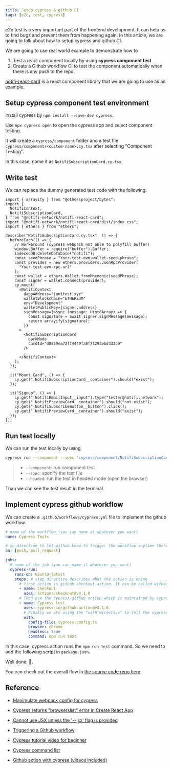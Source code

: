 ```yaml
---
title: Setup cypress & github CI
tags: [e2e, test, cypress]
---
```


e2e test is a very important part of the frontend development. It can help us to find bugs and prevent them from happening again. In this article, we are going to talk about how to setup cypress and github CI.

We are going to use real world example to demonstrate how to

1. Test a react component locally by using **cypress component test**
2. Create a Github workflow CI to test the component automatically when there is any push to the repo.

[notifi-react-card](https://www.npmjs.com/package/@notifi-network/notifi-react-card?activeTab=readme) is a react component library that we are going to use as an example.

## Setup cypress component test environment

Install cypress by `npm install --save-dev cypress`.

Use `npx cypress open` to open the cypress app and select component testing.

It will create a `cypress/component` folder and a test file `cypress/component/<custom-name>.cy.tsx` after selecting "Component Testing".

In this case, name it as `NotifiSubscriptionCard.cy.tsx`.

## Write test

We can replace the dummy generated test code with the following.

```tsx title="./cypress/component/NotifiSubscriptionCard.cy.tsx"
import { arrayify } from "@ethersproject/bytes";
import {
  NotifiContext,
  NotifiSubscriptionCard,
} from "@notifi-network/notifi-react-card";
import "@notifi-network/notifi-react-card/dist/index.css";
import { ethers } from "ethers";

describe("NotifiSubscriptionCard.cy.tsx", () => {
  beforeEach(() => {
    // Workaround (cypress webpack not able to polyfill buffer)
    window.Buffer = require("buffer").Buffer;
    indexedDB.deleteDatabase("notifi");
    const seedPhrase = "Your-test-evm-wallet-seed-phrase";
    const provider = new ethers.providers.JsonRpcProvider(
      "Your-test-evm-rpc-url"
    );
    const wallet = ethers.Wallet.fromMnemonic(seedPhrase);
    const signer = wallet.connect(provider);
    cy.mount(
      <NotifiContext
        dappAddress="junitest.xyz"
        walletBlockchain="ETHEREUM"
        env="Development"
        walletPublicKey={signer.address}
        signMessage={async (message: Uint8Array) => {
          const signature = await signer.signMessage(message);
          return arrayify(signature);
        }}
      >
        <NotifiSubscriptionCard
          darkMode
          cardId="d8859ea72ff4449fa8f7f293ebd333c9"
        />
        ,
      </NotifiContext>
    );
  });

  it("Mount Card", () => {
    cy.get(".NotifiSubscriptionCard__container").should("exist");
  });

  it("Signup", () => {
    cy.get(".NotifiEmailInput__input").type("tester@notifi.network");
    cy.get(".NotifiPreviewCard__container").should("not.exist");
    cy.get(".NotifiSubscribeButton__button").click();
    cy.get(".NotifiPreviewCard__container").should("exist");
  });
});
```

## Run test locally

We can run the test locally by using

```bash
cypress run --component --spec 'cypress/component/NotifiSubscriptionCard.cy.tsx' --headed
```

> - `--component`: run component test
> - `--spec`: specify the test file
> - `--headed`: run the test in headed mode (open the browser)

Than we can see the test result in the terminal.

## Implement cypress github workflow

We can create a `.github/workflows/cypress.yml` file to implement the github workflow.

```yml title=".github/workflows/cypress.yml"
# name of the workflow (you can name it whatever you want)
name: Cypress Tests

# on directive to let github know to trigger the workflow anytime there is a push to the repo. more detail see: https://docs.github.com/en/actions/using-workflows/triggering-a-workflow#using-event-activity-types
on: [push, pull_request]

jobs:
  # name of the job (you can name it whatever you want)
  cypress-run:
    runs-on: ubuntu-latest
    steps: # step directive describes what the action is doing
      # first action is github checkout action. It can be called without any git config. This action checks out our repo and pulls out to the pipeline so that our workflow can access it.
      - name: Checkout
        uses: actions/checkout@v4.1.0
      # Then use the cypress github action which is maintained by cypress team. This will install all the dependencies and run the test.
      - name: Cypress test
        uses: cypress-io/github-action@v4.1.0
        # Finally we are using the "with directive" to tell the cypress action to start our build and run the npm scripts
        with:
          config-file: cypress.config.ts
          browser: chrome
          headless: true
          command: npm run test
```

In this case, cypress action runs the `npm run test` command. So we need to add the following script in `package.json`.

Well done. 🎉.

You can check out the overall flow in [the source code repo here](https://github.com/eric-notifi/notifi-react-example-metamask)

## Reference

- [Manimulate webpack config for cypress](https://docs.cypress.io/api/plugins/preprocessors-api)

- [Cypress returns "browserslist" error in Create React App](https://stackoverflow.com/questions/72047299/cypress-returns-browserslist-error-in-create-react-app)

- [Cannot use JSX unless the '--jsx' flag is provided](https://stackoverflow.com/questions/50432556/cannot-use-jsx-unless-the-jsx-flag-is-provided)

- [Triggering a Github workflow](https://docs.github.com/en/actions/using-workflows/triggering-a-workflow#using-event-activity-types)

- [Cypress tutorial video for beginner](https://www.youtube.com/watch?v=u8vMu7viCm8&t=8820s)

- [Cypress command list](https://docs.cypress.io/guides/guides/command-line)

- [Github action with cypress (videos included)](https://docs.cypress.io/guides/continuous-integration/github-actions)
